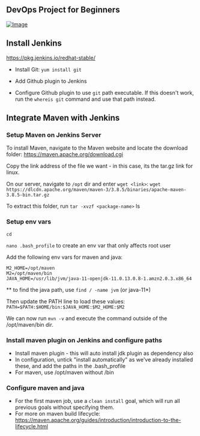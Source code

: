 ## DevOps Project for Beginners   

[![Image](https://github.com/yankils/Simple-DevOps-Project/blob/master/Devops_course.PNG "DevOps Project - CI/CD with Jenkins Ansible Docker Kubernetes ")](https://www.udemy.com/course/valaxy-devops/?referralCode=8147A5CF4C8C7D9E253F)


## Install Jenkins
https://pkg.jenkins.io/redhat-stable/

- Install Git: `yum install git`

- Add Github plugin to Jenkins

- Configure Github plugin to use `git` path executable. If this doesn't work, run the `whereis git` command and use that path instead. 


## Integrate Maven with Jenkins

### Setup Maven on Jenkins Server
To install Maven, navigate to the Maven website and locate the download folder:
https://maven.apache.org/download.cgi

Copy the link address of the file we want - in this case, its the tar.gz link for linux. 

On our server, navigate to `/opt` dir and enter `wget <link>`: `wget https://dlcdn.apache.org/maven/maven-3/3.8.5/binaries/apache-maven-3.8.5-bin.tar.gz`

To extract this folder, run `tar -xvzf <package-name>`
ls

### Setup env vars

`cd`

`nano .bash_profile` to create an env var that only affects root user

Add the following env vars for maven and java: 

```
M2_HOME=/opt/maven
M2=/opt/maven/bin
JAVA_HOME=/usr/lib/jvm/java-11-openjdk-11.0.13.0.8-1.amzn2.0.3.x86_64
```
** to find the java path, use `find / -name jvm` (or java-11*)

Then update the PATH line to load these values: `PATH=$PATH:$HOME/bin:$JAVA_HOME:$M2_HOME:$M2`

We can now run `mvn -v` and execute the command outside of the /opt/maven/bin dir. 

### Install maven plugin on Jenkins and configure paths

- Install maven plugin - this will auto install jdk plugin as dependency also
- In configuration, untick "install automatically" as we've already installed these, and add the paths in the .bash_profile
- For maven, use /opt/maven without /bin

### Configure maven and java
- For the first maven job, use a `clean install` goal, which will run all previous goals without specifying them.
- For more on maven build lifecycle: https://maven.apache.org/guides/introduction/introduction-to-the-lifecycle.html


